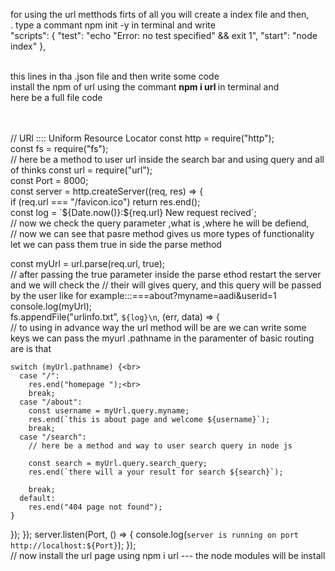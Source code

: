 for using the url metthods firts of all you will create a index file and then, <br>
. type a commant npm init -y in terminal and write <br>
 "scripts": {
    "test": "echo \"Error: no test specified\" && exit 1",
    "start": "node index"
  },

  <br>
  this lines in tha <pkg>.json file and then write some code <br>
  install the npm of url using the commant <b>npm i url </b> in terminal and <br>
  here be a full file code <br><br><br>
  <p>
    // URl :::: Uniform Resource  Locator
const http = require("http");<br>
const fs = require("fs");<br>
// here be a method  to user url inside the  search bar and using query and all of thinks
const url = require("url");<br>
const Port = 8000;<br>
const server = http.createServer((req, res) => {<br>
  if (req.url === "/favicon.ico") return res.end();<br>
  const log = `${Date.now()}:${req.url} New request recived`;<br>
  // now we check the query parameter ,what is ,where he will be defiend,<br>
  // now we can see that pasre method gives us more types of functionality let we can pass them true in side the parse method

  const myUrl = url.parse(req.url, true);<br>
  // after passing the true parameter inside the parse ethod restart the server and  we will check the
  // their will  gives query, and this query will be passed by the user like for example:::===about?myname=aadi&userid=1
  console.log(myUrl);<br>
  fs.appendFile("urlinfo.txt", `${log}\n`, (err, data) => {<br>
    // to using in advance way the url method will be are we can write some keys  we can pass the myurl .pathname in the paramenter of basic routing are is that

    switch (myUrl.pathname) {<br>
      case "/":
        res.end("homepage ");<br>
        break;
      case "/about":
        const username = myUrl.query.myname;
        res.end(`this is about page and welcome ${username}`);
        break;
      case "/search":
        // here be a method and way to user search query in node js

        const search = myUrl.query.search_query;
        res.end(`there will a your result for search ${search}`);

        break;
      default:
        res.end("404 page not found");
    }
  });
});
server.listen(Port, () => {
  console.log(`server is running on port http://localhost:${Port}`);
});
<br>
// now install the url page using npm i url   --- the node modules will be install

  </p>

